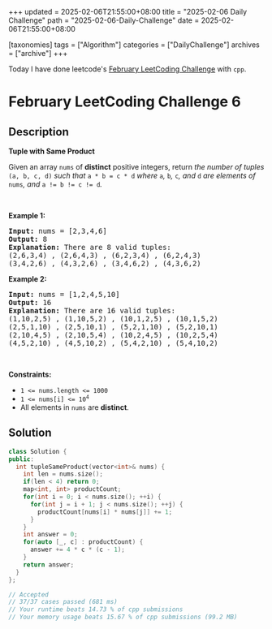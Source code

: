 +++
updated = 2025-02-06T21:55:00+08:00
title = "2025-02-06 Daily Challenge"
path = "2025-02-06-Daily-Challenge"
date = 2025-02-06T21:55:00+08:00

[taxonomies]
tags = ["Algorithm"]
categories = ["DailyChallenge"]
archives = ["archive"]
+++

Today I have done leetcode's [February LeetCoding Challenge](https://leetcode.com/problems/tuple-with-same-product/) with `cpp`.

<!-- more -->

# February LeetCoding Challenge 6

## Description

**Tuple with Same Product**

<p>Given an array <code>nums</code> of <strong>distinct</strong> positive integers, return <em>the number of tuples </em><code>(a, b, c, d)</code><em> such that </em><code>a * b = c * d</code><em> where </em><code>a</code><em>, </em><code>b</code><em>, </em><code>c</code><em>, and </em><code>d</code><em> are elements of </em><code>nums</code><em>, and </em><code>a != b != c != d</code><em>.</em></p>

<p>&nbsp;</p>
<p><strong class="example">Example 1:</strong></p>

<pre>
<strong>Input:</strong> nums = [2,3,4,6]
<strong>Output:</strong> 8
<strong>Explanation:</strong> There are 8 valid tuples:
(2,6,3,4) , (2,6,4,3) , (6,2,3,4) , (6,2,4,3)
(3,4,2,6) , (4,3,2,6) , (3,4,6,2) , (4,3,6,2)
</pre>

<p><strong class="example">Example 2:</strong></p>

<pre>
<strong>Input:</strong> nums = [1,2,4,5,10]
<strong>Output:</strong> 16
<strong>Explanation:</strong> There are 16 valid tuples:
(1,10,2,5) , (1,10,5,2) , (10,1,2,5) , (10,1,5,2)
(2,5,1,10) , (2,5,10,1) , (5,2,1,10) , (5,2,10,1)
(2,10,4,5) , (2,10,5,4) , (10,2,4,5) , (10,2,5,4)
(4,5,2,10) , (4,5,10,2) , (5,4,2,10) , (5,4,10,2)
</pre>

<p>&nbsp;</p>
<p><strong>Constraints:</strong></p>

<ul>
	<li><code>1 &lt;= nums.length &lt;= 1000</code></li>
	<li><code>1 &lt;= nums[i] &lt;= 10<sup>4</sup></code></li>
	<li>All elements in <code>nums</code> are <strong>distinct</strong>.</li>
</ul>


## Solution

``` cpp
class Solution {
public:
  int tupleSameProduct(vector<int>& nums) {
    int len = nums.size();
    if(len < 4) return 0;
    map<int, int> productCount;
    for(int i = 0; i < nums.size(); ++i) {
      for(int j = i + 1; j < nums.size(); ++j) {
        productCount[nums[i] * nums[j]] += 1;
      }
    }
    int answer = 0;
    for(auto [_, c] : productCount) {
      answer += 4 * c * (c - 1);
    }
    return answer;
  }
};

// Accepted
// 37/37 cases passed (681 ms)
// Your runtime beats 14.73 % of cpp submissions
// Your memory usage beats 15.67 % of cpp submissions (99.2 MB)
```
